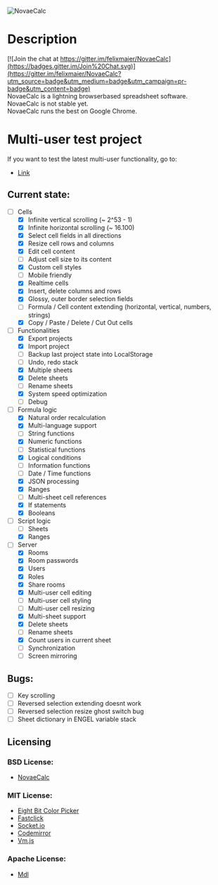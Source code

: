 ![NovaeCalc](http://i.imgur.com/hYWetxs.png)

# Description
[![Join the chat at https://gitter.im/felixmaier/NovaeCalc](https://badges.gitter.im/Join%20Chat.svg)](https://gitter.im/felixmaier/NovaeCalc?utm_source=badge&utm_medium=badge&utm_campaign=pr-badge&utm_content=badge)<br>
NovaeCalc is a lightning browserbased spreadsheet software.<br/>
NovaeCalc is not stable yet.<br/>
NovaeCalc runs the best on Google Chrome.

# Multi-user test project
If you want to test the latest multi-user functionality, go to:
* [Link](http://felixmaier.info/NovaeCalc/?testroom3&key=bc84f9b24615476392f18d4e313c45e1ad95379873a41f442b6f89a291c3d934)<br/>

## Current state:

 - [ ] Cells
   - [x] Infinite vertical scrolling (~ 2^53 - 1)
   - [x] Infinite horizontal scrolling (~ 16.100)
   - [x] Select cell fields in all directions
   - [x] Resize cell rows and columns
   - [x] Edit cell content
   - [ ] Adjust cell size to its content 
   - [x] Custom cell styles
   - [ ] Mobile friendly
   - [x] Realtime cells
   - [x] Insert, delete columns and rows
   - [x] Glossy, outer border selection fields
   - [ ] Formula / Cell content extending (horizontal, vertical, numbers, strings)
   - [x] Copy / Paste / Delete / Cut Out cells

 - [ ] Functionalities
   - [x] Export projects
   - [x] Import project
   - [ ] Backup last project state into LocalStorage
   - [ ] Undo, redo stack
   - [x] Multiple sheets
   - [x] Delete sheets
   - [ ] Rename sheets
   - [x] System speed optimization
   - [ ] Debug

- [ ] Formula logic
   - [x] Natural order recalculation
   - [x] Multi-language support
   - [ ] String functions
   - [x] Numeric functions
   - [ ] Statistical functions
   - [x] Logical conditions
   - [ ] Information functions
   - [ ] Date / Time functions
   - [x] JSON processing
   - [x] Ranges
   - [ ] Multi-sheet cell references
   - [x] If statements
   - [x] Booleans

- [ ] Script logic
   - [ ] Sheets
   - [x] Ranges

- [ ] Server
   - [x] Rooms
   - [x] Room passwords
   - [x] Users
   - [x] Roles
   - [x] Share rooms
   - [x] Multi-user cell editing
   - [ ] Multi-user cell styling
   - [ ] Multi-user cell resizing
   - [x] Multi-sheet support
   - [x] Delete sheets
   - [ ] Rename sheets
   - [x] Count users in current sheet
   - [ ] Synchronization
   - [ ] Screen mirroring

## Bugs:
- [ ] Key scrolling
- [ ] Reversed selection extending doesnt work
- [ ] Reversed selection resize ghost switch bug
- [ ] Sheet dictionary in ENGEL variable stack

## Licensing
### BSD License:
 - [NovaeCalc](https://github.com/felixmaier/NovaeCalc/blob/master/LICENSE.BSD)

### MIT License:
 - [Eight Bit Color Picker](https://github.com/bilalq/eight-bit-color-picker/blob/master/LICENSE)
 - [Fastclick](https://github.com/ftlabs/fastclick/blob/master/LICENSE)
 - [Socket.io](https://github.com/Automattic/socket.io/blob/master/LICENSE)
 - [Codemirror](https://github.com/codemirror/CodeMirror/blob/master/LICENSE)
 - [Vm.js](https://github.com/tarruda/vm.js/blob/master/LICENSE-MIT)

### Apache License:
 - [Mdl](https://github.com/google/material-design-lite/blob/master/LICENSE)
